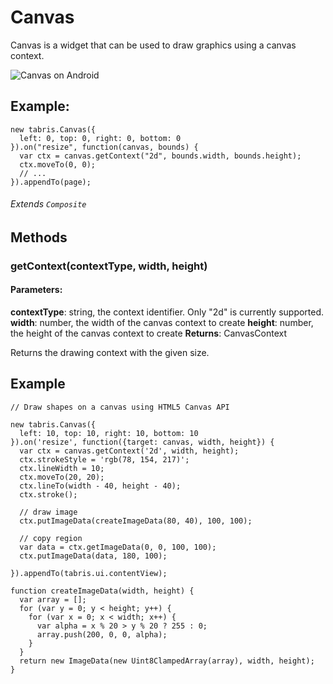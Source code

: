 # Canvas
Canvas is a widget that can be used to draw graphics using a canvas context.

![Canvas on Android](file:///android_asset/www/src/images/android/canvas.png)

## Example:
```
new tabris.Canvas({
  left: 0, top: 0, right: 0, bottom: 0
}).on("resize", function(canvas, bounds) {
  var ctx = canvas.getContext("2d", bounds.width, bounds.height);
  ctx.moveTo(0, 0);
  // ...
}).appendTo(page);
```
###### Extends `Composite  `
## Methods

### getContext(contextType, width, height)

#### Parameters:

**contextType**: string, the context identifier. Only "2d" is currently supported.
**width**: number, the width of the canvas context to create
**height**: number, the height of the canvas context to create
**Returns**: CanvasContext

Returns the drawing context with the given size.

## Example
```
// Draw shapes on a canvas using HTML5 Canvas API

new tabris.Canvas({
  left: 10, top: 10, right: 10, bottom: 10
}).on('resize', function({target: canvas, width, height}) {
  var ctx = canvas.getContext('2d', width, height);
  ctx.strokeStyle = 'rgb(78, 154, 217)';
  ctx.lineWidth = 10;
  ctx.moveTo(20, 20);
  ctx.lineTo(width - 40, height - 40);
  ctx.stroke();

  // draw image
  ctx.putImageData(createImageData(80, 40), 100, 100);

  // copy region
  var data = ctx.getImageData(0, 0, 100, 100);
  ctx.putImageData(data, 180, 100);

}).appendTo(tabris.ui.contentView);

function createImageData(width, height) {
  var array = [];
  for (var y = 0; y < height; y++) {
    for (var x = 0; x < width; x++) {
      var alpha = x % 20 > y % 20 ? 255 : 0;
      array.push(200, 0, 0, alpha);
    }
  }
  return new ImageData(new Uint8ClampedArray(array), width, height);
}
```